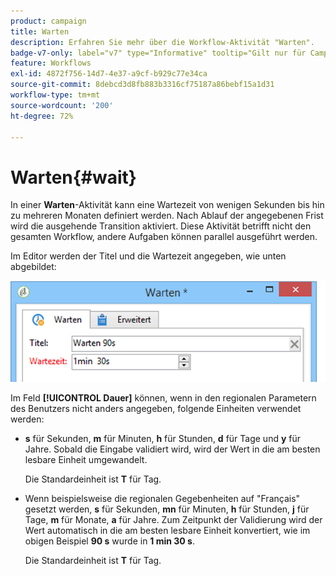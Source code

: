 ```yaml
---
product: campaign
title: Warten
description: Erfahren Sie mehr über die Workflow-Aktivität "Warten".
badge-v7-only: label="v7" type="Informative" tooltip="Gilt nur für Campaign Classic v7"
feature: Workflows
exl-id: 4872f756-14d7-4e37-a9cf-b929c77e34ca
source-git-commit: 8debcd3d8fb883b3316cf75187a86bebf15a1d31
workflow-type: tm+mt
source-wordcount: '200'
ht-degree: 72%

---
```


# Warten{#wait}



In einer **Warten**-Aktivität kann eine Wartezeit von wenigen Sekunden bis hin zu mehreren Monaten definiert werden. Nach Ablauf der angegebenen Frist wird die ausgehende Transition aktiviert. Diese Aktivität betrifft nicht den gesamten Workflow, andere Aufgaben können parallel ausgeführt werden.

Im Editor werden der Titel und die Wartezeit angegeben, wie unten abgebildet:

![](assets/edit_wait.png)

Im Feld **[!UICONTROL Dauer]** können, wenn in den regionalen Parametern des Benutzers nicht anders angegeben, folgende Einheiten verwendet werden:

* **s** für Sekunden, **m** für Minuten, **h** für Stunden, **d** für Tage und **y** für Jahre. Sobald die Eingabe validiert wird, wird der Wert in die am besten lesbare Einheit umgewandelt.

  Die Standardeinheit ist **T** für Tag.

* Wenn beispielsweise die regionalen Gegebenheiten auf &quot;Français&quot; gesetzt werden, **s** für Sekunden, **mn** für Minuten, **h** für Stunden, **j** für Tage, **m** für Monate, **a** für Jahre. Zum Zeitpunkt der Validierung wird der Wert automatisch in die am besten lesbare Einheit konvertiert, wie im obigen Beispiel **90 s** wurde in **1 min 30 s**.

  Die Standardeinheit ist **T** für Tag.
